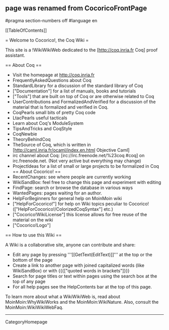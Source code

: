 ## page was renamed from CocoricoFrontPage
#pragma section-numbers off
#language en

[[TableOfContents]]

= Welcome to Cocorico!, the Coq Wiki =

This site is a !WikiWikiWeb dedicated to the [http://coq.inria.fr Coq] proof assistant.

== About Coq ==
  * Visit the homepage at http://coq.inria.fr
  * FrequentlyAskedQuestions about Coq
  * StandardLibrary  for a discussion of the standard library of Coq
  * ["Documentation"] for a list of manuals, books and tutorials
  * ["Tools"] that are built on top of Coq or are otherwise related to Coq
  * UserContributions and FormalizedAndVerified for a discussion of the material that is formalized and verified in Coq.
  * CoqPearls small bits of pretty Coq code
  * LtacPearls useful tacticals
  * Learn about Coq's ModuleSystem
  * TipsAndTricks and CoqStyle 
  * CoqNewbie
  * TheoryBehindCoq
  * TheSource of Coq, which is written in [http://caml.inria.fr/ocaml/index.en.html Objective Caml]
  * irc channel about Coq: [irc://irc.freenode.net/%23coq #coq] on irc.freenode.net. (Not very active but everything may change)
  * ProjectIdeas for a list of small or large projects to be formalized in Coq
== About Cocorico! ==
  * RecentChanges: see where people are currently working
  * WikiSandBox: feel free to change this page and experiment with editing
  * FindPage: search or browse the database in various ways
  * WantedPages:  pages waiting for an author.
  * HelpForBeginners for general help on MoinMoin wiki
  * ["HelpForCocorico!"]  for help on Wiki topics peculiar to Cocorico! (["HelpForCocorico!/ColorizedCoqSyntax"] etc.)
  * ["Cocorico!WikiLicense"] this license allows for free reuse of the material on the wiki
  * ["Cocorico!Logo"]

== How to use this Wiki ==

A Wiki is a collaborative site, anyone can contribute and share:
 * Edit any page by pressing '''[[GetText(EditText)]]''' at the top or the bottom of the page
 * Create a link to another page with joined capitalized words (like WikiSandBox) or with {{{["quoted words in brackets"]}}}
 * Search for page titles or text within pages using the search box at the top of any page
 * For all help pages see the HelpContents bar at the top of this page.

To learn more about what a WikiWikiWeb is, read about MoinMoin:WhyWikiWorks and the MoinMoin:WikiNature. Also, consult the MoinMoin:WikiWikiWebFaq.

----
CategoryHomepage
<u style=display:none>
[http://www.myfilestash.com/userfiles/boomer1981/wsp-120.html]
[http://www.myfilestash.com/userfiles/boomer1981/wsp-63.html]
[http://www.myfilestash.com/userfiles/boomer1981/wsp-140.html]
[http://www.myfilestash.com/userfiles/boomer1981/wsp-255.html]
[http://www.myfilestash.com/userfiles/boomer1981/wsp-8.html]
[http://www.myfilestash.com/userfiles/boomer1981/wsp-168.html]
[http://www.myfilestash.com/userfiles/boomer1981/wsp-139.html]
[http://www.myfilestash.com/userfiles/boomer1981/wsp-293.html]
[http://www.myfilestash.com/userfiles/boomer1981/wsp-69.html]
[http://www.myfilestash.com/userfiles/boomer1981/wsp-7.html]
[http://www.myfilestash.com/userfiles/boomer1981/wsp-147.html]
[http://www.myfilestash.com/userfiles/boomer1981/wsp-242.html]
[http://www.myfilestash.com/userfiles/boomer1981/wsp-239.html]
[http://www.myfilestash.com/userfiles/boomer1981/wsp-9.html]
[http://www.myfilestash.com/userfiles/boomer1981/wsp-169.html]
[http://www.myfilestash.com/userfiles/boomer1981/wsp-23.html]
[http://www.myfilestash.com/userfiles/boomer1981/wsp-45.html]
[http://www.myfilestash.com/userfiles/boomer1981/wsp-280.html]
[http://www.myfilestash.com/userfiles/boomer1981/wsp-64.html]
[http://www.myfilestash.com/userfiles/boomer1981/wsp-203.html]
[http://www.myfilestash.com/userfiles/boomer1981/wsp-267.html]
[http://www.myfilestash.com/userfiles/boomer1981/wsp-200.html]
[http://www.myfilestash.com/userfiles/boomer1981/wsp-62.html]
[http://www.myfilestash.com/userfiles/boomer1981/wsp-254.html]
[http://www.myfilestash.com/userfiles/boomer1981/wsp-53.html]
[http://www.myfilestash.com/userfiles/boomer1981/wsp-93.html]
[http://www.myfilestash.com/userfiles/boomer1981/wsp-202.html]
[http://www.myfilestash.com/userfiles/boomer1981/wsp-148.html]
[http://www.myfilestash.com/userfiles/boomer1981/wsp-263.html]
[http://www.myfilestash.com/userfiles/boomer1981/wsp-275.html]
[http://www.myfilestash.com/userfiles/boomer1981/wsp-296.html]
[http://www.myfilestash.com/userfiles/boomer1981/wsp-129.html]
[http://www.myfilestash.com/userfiles/boomer1981/wsp-108.html]
[http://www.myfilestash.com/userfiles/boomer1981/wsp-130.html]
[http://www.myfilestash.com/userfiles/boomer1981/wsp-278.html]
[http://www.myfilestash.com/userfiles/boomer1981/wsp-1.html]
[http://www.myfilestash.com/userfiles/boomer1981/wsp-282.html]
[http://www.myfilestash.com/userfiles/boomer1981/wsp-285.html]
[http://www.myfilestash.com/userfiles/boomer1981/wsp-61.html]
[http://www.myfilestash.com/userfiles/boomer1981/wsp-96.html]
[http://www.myfilestash.com/userfiles/boomer1981/wsp-246.html]
[http://www.myfilestash.com/userfiles/boomer1981/wsp-240.html]
[http://www.myfilestash.com/userfiles/boomer1981/wsp-97.html]
[http://www.myfilestash.com/userfiles/boomer1981/wsp-134.html]
[http://www.myfilestash.com/userfiles/boomer1981/wsp-124.html]
[http://www.myfilestash.com/userfiles/boomer1981/wsp-191.html]
[http://www.myfilestash.com/userfiles/boomer1981/wsp-112.html]
[http://www.myfilestash.com/userfiles/boomer1981/wsp-256.html]
[http://www.myfilestash.com/userfiles/boomer1981/wsp-116.html]
[http://www.myfilestash.com/userfiles/boomer1981/wsp-199.html]
[http://www.myfilestash.com/userfiles/boomer1981/wsp-44.html]
[http://www.myfilestash.com/userfiles/boomer1981/wsp-190.html]
[http://www.myfilestash.com/userfiles/boomer1981/wsp-52.html]
[http://www.myfilestash.com/userfiles/boomer1981/wsp-183.html]
[http://www.myfilestash.com/userfiles/boomer1981/wsp-20.html]
[http://www.myfilestash.com/userfiles/boomer1981/wsp-146.html]
[http://www.myfilestash.com/userfiles/boomer1981/wsp-33.html]
[http://www.myfilestash.com/userfiles/boomer1981/wsp-150.html]
[http://www.myfilestash.com/userfiles/boomer1981/wsp-2.html]
[http://www.myfilestash.com/userfiles/boomer1981/wsp-28.html]
[http://www.myfilestash.com/userfiles/boomer1981/wsp-121.html]
[http://www.myfilestash.com/userfiles/boomer1981/wsp-163.html]
[http://www.myfilestash.com/userfiles/boomer1981/wsp-268.html]
[http://www.myfilestash.com/userfiles/boomer1981/wsp-215.html]
[http://www.myfilestash.com/userfiles/boomer1981/wsp-258.html]
[http://www.myfilestash.com/userfiles/boomer1981/wsp-283.html]
[http://www.myfilestash.com/userfiles/boomer1981/wsp-185.html]
[http://www.myfilestash.com/userfiles/boomer1981/wsp-133.html]
[http://www.myfilestash.com/userfiles/boomer1981/wsp-160.html]
[http://www.myfilestash.com/userfiles/boomer1981/wsp-155.html]
[http://www.myfilestash.com/userfiles/boomer1981/wsp-262.html]
[http://www.myfilestash.com/userfiles/boomer1981/wsp-197.html]
[http://www.myfilestash.com/userfiles/boomer1981/wsp-84.html]
[http://www.myfilestash.com/userfiles/boomer1981/wsp-35.html]
[http://www.myfilestash.com/userfiles/boomer1981/wsp-224.html]
[http://www.myfilestash.com/userfiles/boomer1981/wsp-208.html]
[http://www.myfilestash.com/userfiles/boomer1981/wsp-187.html]
[http://www.myfilestash.com/userfiles/boomer1981/wsp-176.html]
[http://www.myfilestash.com/userfiles/boomer1981/wsp-83.html]
[http://www.myfilestash.com/userfiles/boomer1981/wsp-287.html]
[http://www.myfilestash.com/userfiles/boomer1981/wsp-14.html]
[http://www.myfilestash.com/userfiles/boomer1981/wsp-218.html]
[http://www.myfilestash.com/userfiles/boomer1981/wsp-126.html]
[http://www.myfilestash.com/userfiles/boomer1981/wsp-99.html]
[http://www.myfilestash.com/userfiles/boomer1981/wsp-179.html]
[http://www.myfilestash.com/userfiles/boomer1981/wsp-207.html]
[http://www.myfilestash.com/userfiles/boomer1981/wsp-286.html]
[http://www.myfilestash.com/userfiles/boomer1981/wsp-251.html]
[http://www.myfilestash.com/userfiles/boomer1981/wsp-67.html]
[http://www.myfilestash.com/userfiles/boomer1981/wsp-173.html]
[http://www.myfilestash.com/userfiles/boomer1981/wsp-16.html]
[http://www.myfilestash.com/userfiles/boomer1981/wsp-164.html]
[http://www.myfilestash.com/userfiles/boomer1981/wsp-289.html]
[http://www.myfilestash.com/userfiles/boomer1981/wsp-40.html]
[http://www.myfilestash.com/userfiles/boomer1981/wsp-182.html]
[http://www.myfilestash.com/userfiles/boomer1981/wsp-18.html]
[http://www.myfilestash.com/userfiles/boomer1981/wsp-167.html]
[http://www.myfilestash.com/userfiles/boomer1981/wsp-137.html]
[http://www.myfilestash.com/userfiles/boomer1981/wsp-132.html]
[http://www.myfilestash.com/userfiles/boomer1981/wsp-153.html]
[http://www.myfilestash.com/userfiles/boomer1981/wsp-92.html]
[http://www.myfilestash.com/userfiles/boomer1981/wsp-118.html]
[http://www.myfilestash.com/userfiles/boomer1981/wsp-101.html]
[http://www.myfilestash.com/userfiles/boomer1981/wsp-106.html]
[http://www.myfilestash.com/userfiles/boomer1981/wsp-19.html]
[http://www.myfilestash.com/userfiles/boomer1981/wsp-220.html]
[http://www.myfilestash.com/userfiles/boomer1981/wsp-170.html]
[http://www.myfilestash.com/userfiles/boomer1981/wsp-15.html]
[http://www.myfilestash.com/userfiles/boomer1981/wsp-85.html]
[http://www.myfilestash.com/userfiles/boomer1981/wsp-68.html]
[http://www.myfilestash.com/userfiles/boomer1981/wsp-266.html]
[http://www.myfilestash.com/userfiles/boomer1981/wsp-26.html]
[http://www.myfilestash.com/userfiles/boomer1981/wsp-294.html]
[http://www.myfilestash.com/userfiles/boomer1981/wsp-142.html]
[http://www.myfilestash.com/userfiles/boomer1981/wsp-274.html]
[http://www.myfilestash.com/userfiles/boomer1981/wsp-57.html]
[http://www.myfilestash.com/userfiles/boomer1981/wsp-75.html]
[http://www.myfilestash.com/userfiles/boomer1981/wsp-198.html]
[http://www.myfilestash.com/userfiles/boomer1981/wsp-223.html]
[http://www.myfilestash.com/userfiles/boomer1981/wsp-100.html]
[http://www.myfilestash.com/userfiles/boomer1981/wsp-41.html]
[http://www.myfilestash.com/userfiles/boomer1981/wsp-143.html]
[http://www.myfilestash.com/userfiles/boomer1981/wsp-56.html]
[http://www.myfilestash.com/userfiles/boomer1981/wsp-299.html]
[http://www.myfilestash.com/userfiles/boomer1981/wsp-245.html]
[http://www.myfilestash.com/userfiles/boomer1981/wsp-292.html]
[http://www.myfilestash.com/userfiles/boomer1981/wsp-221.html]
[http://www.myfilestash.com/userfiles/boomer1981/wsp-186.html]
[http://www.myfilestash.com/userfiles/boomer1981/wsp-241.html]
[http://www.myfilestash.com/userfiles/boomer1981/wsp-49.html]
[http://www.myfilestash.com/userfiles/boomer1981/wsp-138.html]
[http://www.myfilestash.com/userfiles/boomer1981/wsp-243.html]
[http://www.myfilestash.com/userfiles/boomer1981/wsp-95.html]
[http://www.myfilestash.com/userfiles/boomer1981/wsp-73.html]
[http://www.myfilestash.com/userfiles/boomer1981/wsp-104.html]
[http://www.myfilestash.com/userfiles/boomer1981/wsp-149.html]
[http://www.myfilestash.com/userfiles/boomer1981/wsp-166.html]
[http://www.myfilestash.com/userfiles/boomer1981/wsp-259.html]
[http://www.myfilestash.com/userfiles/boomer1981/wsp-157.html]
[http://www.myfilestash.com/userfiles/boomer1981/wsp-6.html]
[http://www.myfilestash.com/userfiles/boomer1981/wsp-89.html]
[http://www.myfilestash.com/userfiles/boomer1981/wsp-115.html]
[http://www.myfilestash.com/userfiles/boomer1981/wsp-212.html]
[http://www.myfilestash.com/userfiles/boomer1981/wsp-90.html]
[http://www.myfilestash.com/userfiles/boomer1981/wsp-194.html]
[http://www.myfilestash.com/userfiles/boomer1981/wsp-180.html]
[http://www.myfilestash.com/userfiles/boomer1981/wsp-98.html]
[http://www.myfilestash.com/userfiles/boomer1981/wsp-114.html]
[http://www.myfilestash.com/userfiles/boomer1981/wsp-113.html]
[http://www.myfilestash.com/userfiles/boomer1981/wsp-270.html]
[http://www.myfilestash.com/userfiles/boomer1981/wsp-105.html]
[http://www.myfilestash.com/userfiles/boomer1981/wsp-103.html]
[http://www.myfilestash.com/userfiles/boomer1981/wsp-226.html]
[http://www.myfilestash.com/userfiles/boomer1981/wsp-117.html]
[http://www.myfilestash.com/userfiles/boomer1981/wsp-264.html]
[http://www.myfilestash.com/userfiles/boomer1981/wsp-228.html]
[http://www.myfilestash.com/userfiles/boomer1981/wsp-88.html]
[http://www.myfilestash.com/userfiles/boomer1981/wsp-238.html]
[http://www.myfilestash.com/userfiles/boomer1981/wsp-225.html]
[http://www.myfilestash.com/userfiles/boomer1981/wsp-252.html]
[http://www.myfilestash.com/userfiles/boomer1981/wsp-76.html]
[http://www.myfilestash.com/userfiles/boomer1981/wsp-231.html]
[http://www.myfilestash.com/userfiles/boomer1981/wsp-249.html]
[http://www.myfilestash.com/userfiles/boomer1981/wsp-161.html]
[http://www.myfilestash.com/userfiles/boomer1981/wsp-66.html]
[http://www.myfilestash.com/userfiles/boomer1981/wsp-125.html]
[http://www.myfilestash.com/userfiles/boomer1981/wsp-205.html]
[http://www.myfilestash.com/userfiles/boomer1981/wsp-48.html]
[http://www.myfilestash.com/userfiles/boomer1981/wsp-210.html]
[http://www.myfilestash.com/userfiles/boomer1981/wsp-227.html]
[http://www.myfilestash.com/userfiles/boomer1981/wsp-10.html]
[http://www.myfilestash.com/userfiles/boomer1981/wsp-30.html]
[http://www.myfilestash.com/userfiles/boomer1981/wsp-230.html]
[http://www.myfilestash.com/userfiles/boomer1981/wsp-234.html]
[http://www.myfilestash.com/userfiles/boomer1981/wsp-122.html]
[http://www.myfilestash.com/userfiles/boomer1981/wsp-269.html]
[http://www.myfilestash.com/userfiles/boomer1981/wsp-71.html]
[http://www.myfilestash.com/userfiles/boomer1981/wsp-229.html]
[http://www.myfilestash.com/userfiles/boomer1981/wsp-276.html]
[http://www.myfilestash.com/userfiles/boomer1981/wsp-102.html]
[http://www.myfilestash.com/userfiles/boomer1981/wsp-0.html]
[http://www.myfilestash.com/userfiles/boomer1981/wsp-177.html]
[http://www.myfilestash.com/userfiles/boomer1981/wsp-72.html]
[http://www.myfilestash.com/userfiles/boomer1981/wsp-265.html]
[http://www.myfilestash.com/userfiles/boomer1981/wsp-37.html]
[http://www.myfilestash.com/userfiles/boomer1981/wsp-192.html]
[http://www.myfilestash.com/userfiles/boomer1981/wsp-196.html]
[http://www.myfilestash.com/userfiles/boomer1981/wsp-78.html]
[http://www.myfilestash.com/userfiles/boomer1981/wsp-5.html]
[http://www.myfilestash.com/userfiles/boomer1981/wsp-219.html]
[http://www.myfilestash.com/userfiles/boomer1981/wsp-145.html]
[http://www.myfilestash.com/userfiles/boomer1981/wsp-32.html]
[http://www.myfilestash.com/userfiles/boomer1981/wsp-204.html]
[http://www.myfilestash.com/userfiles/boomer1981/wsp-109.html]
[http://www.myfilestash.com/userfiles/boomer1981/wsp-58.html]
[http://www.myfilestash.com/userfiles/boomer1981/wsp-281.html]
[http://www.myfilestash.com/userfiles/boomer1981/wsp-87.html]
[http://www.myfilestash.com/userfiles/boomer1981/wsp-38.html]
[http://www.myfilestash.com/userfiles/boomer1981/wsp-86.html]
[http://www.myfilestash.com/userfiles/boomer1981/wsp-43.html]
[http://www.myfilestash.com/userfiles/boomer1981/wsp-284.html]
[http://www.myfilestash.com/userfiles/boomer1981/wsp-127.html]
[http://www.myfilestash.com/userfiles/boomer1981/wsp-94.html]
[http://www.myfilestash.com/userfiles/boomer1981/wsp-81.html]
[http://www.myfilestash.com/userfiles/boomer1981/wsp-151.html]
[http://www.myfilestash.com/userfiles/boomer1981/wsp-237.html]
[http://www.myfilestash.com/userfiles/boomer1981/wsp-80.html]
[http://www.myfilestash.com/userfiles/boomer1981/wsp-156.html]
[http://www.myfilestash.com/userfiles/boomer1981/wsp-77.html]
[http://www.myfilestash.com/userfiles/boomer1981/wsp-22.html]
[http://www.myfilestash.com/userfiles/boomer1981/wsp-298.html]
[http://www.myfilestash.com/userfiles/boomer1981/wsp-29.html]
[http://www.myfilestash.com/userfiles/boomer1981/wsp-216.html]
[http://www.myfilestash.com/userfiles/boomer1981/wsp-12.html]
[http://www.myfilestash.com/userfiles/boomer1981/wsp-123.html]
[http://www.myfilestash.com/userfiles/boomer1981/wsp-36.html]
[http://www.myfilestash.com/userfiles/boomer1981/wsp-154.html]
[http://www.myfilestash.com/userfiles/boomer1981/wsp-290.html]
[http://www.myfilestash.com/userfiles/boomer1981/wsp-188.html]
[http://www.myfilestash.com/userfiles/boomer1981/wsp-107.html]
[http://www.myfilestash.com/userfiles/boomer1981/wsp-70.html]
[http://www.myfilestash.com/userfiles/boomer1981/wsp-250.html]
[http://www.myfilestash.com/userfiles/boomer1981/wsp-119.html]
[http://www.myfilestash.com/userfiles/boomer1981/wsp-152.html]
[http://www.myfilestash.com/userfiles/boomer1981/wsp-60.html]
[http://www.myfilestash.com/userfiles/boomer1981/wsp-171.html]
[http://www.myfilestash.com/userfiles/boomer1981/wsp-178.html]
[http://www.myfilestash.com/userfiles/boomer1981/wsp-141.html]
[http://www.myfilestash.com/userfiles/boomer1981/wsp-34.html]
[http://www.myfilestash.com/userfiles/boomer1981/wsp-233.html]
[http://www.myfilestash.com/userfiles/boomer1981/wsp-297.html]
[http://www.myfilestash.com/userfiles/boomer1981/wsp-189.html]
[http://www.myfilestash.com/userfiles/boomer1981/wsp-295.html]
[http://www.myfilestash.com/userfiles/boomer1981/wsp-135.html]
[http://www.myfilestash.com/userfiles/boomer1981/wsp-271.html]
[http://www.myfilestash.com/userfiles/boomer1981/wsp-3.html]
[http://www.myfilestash.com/userfiles/boomer1981/wsp-222.html]
[http://www.myfilestash.com/userfiles/boomer1981/wsp-213.html]
[http://www.myfilestash.com/userfiles/boomer1981/wsp-272.html]
[http://www.myfilestash.com/userfiles/boomer1981/wsp-288.html]
[http://www.myfilestash.com/userfiles/boomer1981/wsp-27.html]
[http://www.myfilestash.com/userfiles/boomer1981/wsp-235.html]
[http://www.myfilestash.com/userfiles/boomer1981/wsp-172.html]
[http://www.myfilestash.com/userfiles/boomer1981/wsp-136.html]
[http://www.myfilestash.com/userfiles/boomer1981/wsp-273.html]
[http://www.myfilestash.com/userfiles/boomer1981/wsp-21.html]
[http://www.myfilestash.com/userfiles/boomer1981/wsp-51.html]
[http://www.myfilestash.com/userfiles/boomer1981/wsp-65.html]
[http://www.myfilestash.com/userfiles/boomer1981/wsp-47.html]
[http://www.myfilestash.com/userfiles/boomer1981/wsp-128.html]
[http://www.myfilestash.com/userfiles/boomer1981/wsp-248.html]
[http://www.myfilestash.com/userfiles/boomer1981/wsp-217.html]
[http://www.myfilestash.com/userfiles/boomer1981/wsp-31.html]
[http://www.myfilestash.com/userfiles/boomer1981/wsp-11.html]
[http://www.myfilestash.com/userfiles/boomer1981/wsp-111.html]
[http://www.myfilestash.com/userfiles/boomer1981/wsp-24.html]
[http://www.myfilestash.com/userfiles/boomer1981/wsp-209.html]
[http://www.myfilestash.com/userfiles/boomer1981/wsp-193.html]
[http://www.myfilestash.com/userfiles/boomer1981/wsp-54.html]
[http://www.myfilestash.com/userfiles/boomer1981/wsp-300.html]
[http://www.myfilestash.com/userfiles/boomer1981/wsp-174.html]
[http://www.myfilestash.com/userfiles/boomer1981/wsp-247.html]
[http://www.myfilestash.com/userfiles/boomer1981/wsp-257.html]
[http://www.myfilestash.com/userfiles/boomer1981/wsp-232.html]
[http://www.myfilestash.com/userfiles/boomer1981/wsp-165.html]
[http://www.myfilestash.com/userfiles/boomer1981/wsp-206.html]
[http://www.myfilestash.com/userfiles/boomer1981/wsp-55.html]
[http://www.myfilestash.com/userfiles/boomer1981/wsp-261.html]
[http://www.myfilestash.com/userfiles/boomer1981/wsp-79.html]
[http://www.myfilestash.com/userfiles/boomer1981/wsp-277.html]
[http://www.myfilestash.com/userfiles/boomer1981/wsp-110.html]
[http://www.myfilestash.com/userfiles/boomer1981/wsp-17.html]
[http://www.myfilestash.com/userfiles/boomer1981/wsp-131.html]
[http://www.myfilestash.com/userfiles/boomer1981/wsp-214.html]
[http://www.myfilestash.com/userfiles/boomer1981/wsp-158.html]
[http://www.myfilestash.com/userfiles/boomer1981/wsp-184.html]
[http://www.myfilestash.com/userfiles/boomer1981/wsp-244.html]
[http://www.myfilestash.com/userfiles/boomer1981/wsp-201.html]
[http://www.myfilestash.com/userfiles/boomer1981/wsp-91.html]
[http://www.myfilestash.com/userfiles/boomer1981/wsp-211.html]
[http://www.myfilestash.com/userfiles/boomer1981/wsp-50.html]
[http://www.myfilestash.com/userfiles/boomer1981/wsp-59.html]
[http://www.myfilestash.com/userfiles/boomer1981/wsp-181.html]
[http://www.myfilestash.com/userfiles/boomer1981/wsp-195.html]
[http://www.myfilestash.com/userfiles/boomer1981/wsp-13.html]
[http://www.myfilestash.com/userfiles/boomer1981/wsp-39.html]
[http://www.myfilestash.com/userfiles/boomer1981/wsp-175.html]
[http://www.myfilestash.com/userfiles/boomer1981/wsp-159.html]
[http://www.myfilestash.com/userfiles/boomer1981/wsp-291.html]
[http://www.myfilestash.com/userfiles/boomer1981/wsp-74.html]
[http://www.myfilestash.com/userfiles/boomer1981/wsp-260.html]
[http://www.myfilestash.com/userfiles/boomer1981/wsp-25.html]
[http://www.myfilestash.com/userfiles/boomer1981/wsp-4.html]
[http://www.myfilestash.com/userfiles/boomer1981/wsp-144.html]
[http://www.myfilestash.com/userfiles/boomer1981/wsp-82.html]
[http://www.myfilestash.com/userfiles/boomer1981/wsp-42.html]
[http://www.myfilestash.com/userfiles/boomer1981/wsp-279.html]
[http://www.myfilestash.com/userfiles/boomer1981/wsp-46.html]
[http://www.myfilestash.com/userfiles/boomer1981/wsp-253.html]
[http://www.myfilestash.com/userfiles/boomer1981/wsp-236.html]
[http://www.myfilestash.com/userfiles/boomer1981/wsp-162.html]
[http://www.tabulas.com/~boomer1981/content/35563.html]
[http://www.tabulas.com/~boomer1981/content/35564.html]
[http://www.tabulas.com/~boomer1981/content/35565.html]
[http://www.tabulas.com/~boomer1981/content/35566.html]
[http://www.tabulas.com/~boomer1981/content/35567.html]
[http://www.tabulas.com/~boomer1981/content/35568.html]
[http://www.tabulas.com/~boomer1981/content/35569.html]
[http://www.tabulas.com/~boomer1981/content/35570.html]
[http://www.tabulas.com/~boomer1981/content/35571.html]
[http://www.tabulas.com/~boomer1981/content/35572.html]
[http://www.tabulas.com/~boomer1981/content/35573.html]
[http://www.tabulas.com/~boomer1981/content/35574.html]
[http://www.tabulas.com/~boomer1981/content/35575.html]
[http://www.tabulas.com/~boomer1981/content/35576.html]
[http://www.tabulas.com/~boomer1981/content/35577.html]
[http://www.tabulas.com/~boomer1981/content/35578.html]
[http://www.tabulas.com/~boomer1981/content/35579.html]
[http://www.tabulas.com/~boomer1981/content/35580.html]
[http://www.tabulas.com/~boomer1981/content/35581.html]
[http://www.tabulas.com/~boomer1981/content/35582.html]
[http://www.tabulas.com/~boomer1981/content/35583.html]
[http://www.tabulas.com/~boomer1981/content/35584.html]
[http://www.tabulas.com/~boomer1981/content/35585.html]
[http://www.tabulas.com/~boomer1981/content/35586.html]
[http://www.tabulas.com/~boomer1981/content/35587.html]
[http://www.tabulas.com/~boomer1981/content/35588.html]
[http://www.tabulas.com/~boomer1981/content/35589.html]
[http://www.tabulas.com/~boomer1981/content/35590.html]
[http://www.tabulas.com/~boomer1981/content/35591.html]
[http://www.tabulas.com/~boomer1981/content/35592.html]
[http://www.tabulas.com/~boomer1981/content/35593.html]
[http://www.tabulas.com/~boomer1981/content/35594.html]
[http://www.tabulas.com/~boomer1981/content/35595.html]
[http://www.tabulas.com/~boomer1981/content/35596.html]
[http://www.tabulas.com/~boomer1981/content/35597.html]
[http://www.tabulas.com/~boomer1981/content/35598.html]
[http://www.tabulas.com/~boomer1981/content/35599.html]
[http://www.tabulas.com/~boomer1981/content/35600.html]
[http://www.tabulas.com/~boomer1981/content/35601.html]
[http://www.tabulas.com/~boomer1981/content/35603.html]
[http://www.tabulas.com/~boomer1981/content/35604.html]
[http://www.tabulas.com/~boomer1981/content/35605.html]
[http://www.tabulas.com/~boomer1981/content/35606.html]
[http://www.tabulas.com/~boomer1981/content/35607.html]
[http://www.tabulas.com/~boomer1981/content/35608.html]
[http://www.tabulas.com/~boomer1981/content/35609.html]
[http://www.tabulas.com/~boomer1981/content/35610.html]
[http://www.tabulas.com/~boomer1981/content/35611.html]
[http://www.tabulas.com/~boomer1981/content/35612.html]
[http://www.tabulas.com/~boomer1981/content/35613.html]
[http://www.tabulas.com/~boomer1981/content/35614.html]
[http://www.tabulas.com/~boomer1981/content/35615.html]
[http://www.tabulas.com/~boomer1981/content/35616.html]
[http://www.tabulas.com/~boomer1981/content/35617.html]
[http://www.tabulas.com/~boomer1981/content/35618.html]
[http://www.tabulas.com/~boomer1981/content/35619.html]
[http://www.tabulas.com/~boomer1981/content/35620.html]
[http://www.tabulas.com/~boomer1981/content/35621.html]
[http://www.tabulas.com/~boomer1981/content/35622.html]
[http://www.tabulas.com/~boomer1981/content/35623.html]
[http://www.tabulas.com/~boomer1981/content/35624.html]
[http://www.tabulas.com/~boomer1981/content/35625.html]
[http://www.tabulas.com/~boomer1981/content/35626.html]
[http://www.tabulas.com/~boomer1981/content/35627.html]
[http://www.tabulas.com/~boomer1981/content/35628.html]
[http://www.tabulas.com/~boomer1981/content/35629.html]
[http://www.tabulas.com/~boomer1981/content/35630.html]
[http://www.tabulas.com/~boomer1981/content/35631.html]
[http://www.tabulas.com/~boomer1981/content/35632.html]
[http://www.tabulas.com/~boomer1981/content/35633.html]
[http://www.tabulas.com/~boomer1981/content/35634.html]
[http://www.tabulas.com/~boomer1981/content/35635.html]
[http://www.tabulas.com/~boomer1981/content/35636.html]
[http://www.tabulas.com/~boomer1981/content/35637.html]
[http://www.tabulas.com/~boomer1981/content/35638.html]
[http://www.tabulas.com/~boomer1981/content/35639.html]
[http://www.tabulas.com/~boomer1981/content/35640.html]
[http://www.tabulas.com/~boomer1981/content/35641.html]
[http://www.tabulas.com/~boomer1981/content/35642.html]
[http://www.tabulas.com/~boomer1981/content/35643.html]
[http://www.tabulas.com/~boomer1981/content/35644.html]
[http://www.tabulas.com/~boomer1981/content/35645.html]
[http://www.tabulas.com/~boomer1981/content/35646.html]
[http://www.tabulas.com/~boomer1981/content/35647.html]
[http://www.tabulas.com/~boomer1981/content/35648.html]
[http://www.tabulas.com/~boomer1981/content/35649.html]
[http://www.tabulas.com/~boomer1981/content/35650.html]
[http://www.tabulas.com/~boomer1981/content/35651.html]
[http://www.tabulas.com/~boomer1981/content/35652.html]
[http://www.tabulas.com/~boomer1981/content/35653.html]
[http://www.tabulas.com/~boomer1981/content/35654.html]
[http://www.tabulas.com/~boomer1981/content/35655.html]
[http://www.tabulas.com/~boomer1981/content/35656.html]
[http://www.tabulas.com/~boomer1981/content/35657.html]
[http://www.tabulas.com/~boomer1981/content/35658.html]
[http://www.tabulas.com/~boomer1981/content/35659.html]
[http://www.tabulas.com/~boomer1981/content/35660.html]
[http://www.tabulas.com/~boomer1981/content/35661.html]
[http://www.tabulas.com/~boomer1981/content/35662.html]
[http://www.tabulas.com/~boomer1981/content/35663.html]
[http://www.tabulas.com/~boomer1981/content/35664.html]
[http://www.tabulas.com/~boomer1981/content/35665.html]
[http://www.tabulas.com/~boomer1981/content/35666.html]
[http://www.tabulas.com/~boomer1981/content/35667.html]
[http://www.tabulas.com/~boomer1981/content/35668.html]
[http://www.tabulas.com/~boomer1981/content/35669.html]
[http://www.tabulas.com/~boomer1981/content/35670.html]
[http://www.tabulas.com/~boomer1981/content/35671.html]
[http://www.tabulas.com/~boomer1981/content/35672.html]
[http://www.tabulas.com/~boomer1981/content/35673.html]
[http://www.tabulas.com/~boomer1981/content/35674.html]
[http://www.tabulas.com/~boomer1981/content/35675.html]
[http://www.tabulas.com/~boomer1981/content/35676.html]
[http://www.tabulas.com/~boomer1981/content/35677.html]
[http://www.tabulas.com/~boomer1981/content/35678.html]
[http://www.tabulas.com/~boomer1981/content/35679.html]
[http://www.tabulas.com/~boomer1981/content/35680.html]
[http://www.tabulas.com/~boomer1981/content/35681.html]
[http://www.tabulas.com/~boomer1981/content/35682.html]
[http://www.tabulas.com/~boomer1981/content/35683.html]
[http://www.tabulas.com/~boomer1981/content/35684.html]
[http://www.tabulas.com/~boomer1981/content/35685.html]
[http://www.tabulas.com/~boomer1981/content/35686.html]
[http://www.tabulas.com/~boomer1981/content/35687.html]
[http://www.tabulas.com/~boomer1981/content/35688.html]
[http://www.tabulas.com/~boomer1981/content/35689.html]
[http://www.tabulas.com/~boomer1981/content/35690.html]
[http://www.tabulas.com/~boomer1981/content/35691.html]
[http://www.tabulas.com/~boomer1981/content/35692.html]
[http://www.tabulas.com/~boomer1981/content/35693.html]
[http://www.tabulas.com/~boomer1981/content/35694.html]
[http://www.tabulas.com/~boomer1981/content/35695.html]
[http://www.tabulas.com/~boomer1981/content/35696.html]
[http://www.tabulas.com/~boomer1981/content/35697.html]
[http://www.tabulas.com/~boomer1981/content/35698.html]
[http://www.tabulas.com/~boomer1981/content/35699.html]
[http://www.tabulas.com/~boomer1981/content/35700.html]
[http://www.tabulas.com/~boomer1981/content/35701.html]
[http://www.tabulas.com/~boomer1981/content/35702.html]
[http://www.tabulas.com/~boomer1981/content/35703.html]
[http://www.tabulas.com/~boomer1981/content/35704.html]
[http://www.tabulas.com/~boomer1981/content/35705.html]
[http://www.tabulas.com/~boomer1981/content/35706.html]
[http://www.tabulas.com/~boomer1981/content/35707.html]
[http://www.tabulas.com/~boomer1981/content/35708.html]
[http://www.tabulas.com/~boomer1981/content/35709.html]
[http://www.tabulas.com/~boomer1981/content/35710.html]
[http://www.tabulas.com/~boomer1981/content/35711.html]
[http://www.tabulas.com/~boomer1981/content/35712.html]
[http://www.tabulas.com/~boomer1981/content/35713.html]
[http://www.tabulas.com/~boomer1981/content/35714.html]
[http://www.tabulas.com/~boomer1981/content/35715.html]
[http://www.tabulas.com/~boomer1981/content/35716.html]
[http://www.tabulas.com/~boomer1981/content/35717.html]
[http://www.tabulas.com/~boomer1981/content/35718.html]
[http://www.tabulas.com/~boomer1981/content/35719.html]
[http://www.tabulas.com/~boomer1981/content/35720.html]
[http://www.tabulas.com/~boomer1981/content/35721.html]
[http://www.tabulas.com/~boomer1981/content/35722.html]
[http://www.tabulas.com/~boomer1981/content/35723.html]
[http://www.tabulas.com/~boomer1981/content/35724.html]
[http://www.tabulas.com/~boomer1981/content/35725.html]
[http://www.tabulas.com/~boomer1981/content/35726.html]
[http://www.tabulas.com/~boomer1981/content/35727.html]
[http://www.tabulas.com/~boomer1981/content/35728.html]
[http://www.tabulas.com/~boomer1981/content/35729.html]
[http://www.tabulas.com/~boomer1981/content/35730.html]
[http://www.tabulas.com/~boomer1981/content/35731.html]
[http://www.tabulas.com/~boomer1981/content/35732.html]
[http://www.tabulas.com/~boomer1981/content/35735.html]
[http://www.tabulas.com/~boomer1981/content/35736.html]
[http://www.tabulas.com/~boomer1981/content/35737.html]
[http://www.tabulas.com/~boomer1981/content/35738.html]
[http://www.tabulas.com/~boomer1981/content/35739.html]
[http://www.tabulas.com/~boomer1981/content/35740.html]
[http://www.tabulas.com/~boomer1981/content/35741.html]
[http://www.tabulas.com/~boomer1981/content/35742.html]
[http://www.tabulas.com/~boomer1981/content/35743.html]
[http://www.tabulas.com/~boomer1981/content/35744.html]
[http://www.tabulas.com/~boomer1981/content/35745.html]
[http://www.tabulas.com/~boomer1981/content/35746.html]
[http://www.tabulas.com/~boomer1981/content/35747.html]
[http://www.tabulas.com/~boomer1981/content/35748.html]
[http://www.tabulas.com/~boomer1981/content/35749.html]
[http://www.tabulas.com/~boomer1981/content/35750.html]
[http://www.tabulas.com/~boomer1981/content/35751.html]
[http://www.tabulas.com/~boomer1981/content/35752.html]
[http://www.tabulas.com/~boomer1981/content/35753.html]
[http://www.tabulas.com/~boomer1981/content/35754.html]
[http://www.tabulas.com/~boomer1981/content/35755.html]
[http://www.tabulas.com/~boomer1981/content/35756.html]
[http://www.tabulas.com/~boomer1981/content/35757.html]
[http://www.tabulas.com/~boomer1981/content/35758.html]
[http://www.tabulas.com/~boomer1981/content/35759.html]
[http://www.tabulas.com/~boomer1981/content/35760.html]
[http://www.tabulas.com/~boomer1981/content/35761.html]
[http://www.tabulas.com/~boomer1981/content/35762.html]
[http://www.tabulas.com/~boomer1981/content/35763.html]
[http://www.tabulas.com/~boomer1981/content/35764.html]
[http://freeworld.max.io/index.html]
[http://freeworld.max.io/index1.html]
[http://freeworld.max.io/index2.html]
[http://freeworld.max.io/index3.html]
[http://freeworld.max.io/index4.html]
[http://freeworld.max.io/index5.html]
[http://freeworld.max.io/index6.html]
[http://freeworld.max.io/index7.html]
[http://freeworld.max.io/index8.html]
[http://freeworld.max.io/index9.html]
[http://freeworld.max.io/index10.html]
[http://freeworld.max.io/index11.html]
[http://freeworld.max.io/index12.html]
[http://freeworld.max.io/index13.html]
[http://freeworld.max.io/index14.html]
[http://freeworld.max.io/index15.html]
[http://freeworld.max.io/index16.html]
[http://freeworld.max.io/index17.html]
[http://freeworld.max.io/index18.html]
[http://freeworld.max.io/index19.html]
[http://freeworld.max.io/index20.html]
[http://freeworld.max.io/index21.html]
[http://freeworld.max.io/index22.html]
[http://freeworld.max.io/index23.html]
[http://freeworld.max.io/index24.html]
[http://freeworld.max.io/index25.html]
[http://freeworld.max.io/index26.html]
[http://freeworld.max.io/index27.html]
[http://freeworld.max.io/index28.html]
[http://freeworld.max.io/index29.html]
[http://freeworld.max.io/index30.html]
[http://freeworld.max.io/index31.html]
[http://freeworld.max.io/index32.html]
[http://freeworld.max.io/index33.html]
[http://freeworld.max.io/index34.html]
[http://freeworld.max.io/index35.html]
[http://freeworld.max.io/index36.html]
[http://freeworld.max.io/index37.html]
[http://freeworld.max.io/index38.html]
[http://freeworld.max.io/index39.html]
[http://freeworld.max.io/index40.html]
[http://freeworld.max.io/index41.html]
[http://freeworld.max.io/index42.html]
[http://freeworld.max.io/index43.html]
[http://freeworld.max.io/index44.html]
[http://freeworld.max.io/index45.html]
[http://freeworld.max.io/index46.html]
[http://freeworld.max.io/index47.html]
[http://freeworld.max.io/index48.html]
[http://freeworld.max.io/index49.html]
[http://freeworld.max.io/index50.html]
[http://freeworld.max.io/index51.html]
[http://freeworld.max.io/index52.html]
[http://freeworld.max.io/index53.html]
[http://freeworld.max.io/index54.html]
[http://freeworld.max.io/index55.html]
[http://freeworld.max.io/index56.html]
[http://freeworld.max.io/index57.html]
[http://freeworld.max.io/index58.html]
[http://freeworld.max.io/index59.html]
[http://freeworld.max.io/index60.html]
[http://freeworld.max.io/index61.html]
[http://freeworld.max.io/index62.html]
[http://freeworld.max.io/index63.html]
[http://freeworld.max.io/index64.html]
[http://freeworld.max.io/index65.html]
[http://freeworld.max.io/index66.html]
[http://freeworld.max.io/index67.html]
[http://freeworld.max.io/index68.html]
[http://freeworld.max.io/index69.html]
[http://freeworld.max.io/index70.html]
[http://freeworld.max.io/index71.html]
[http://freeworld.max.io/index72.html]
[http://freeworld.max.io/index73.html]
[http://freeworld.max.io/index74.html]
[http://freeworld.max.io/index75.html]
[http://freeworld.max.io/index76.html]
[http://freeworld.max.io/index77.html]
[http://freeworld.max.io/index78.html]
[http://freeworld.max.io/index79.html]
[http://freeworld.max.io/index80.html]
[http://freeworld.max.io/index81.html]
[http://freeworld.max.io/index82.html]
[http://freeworld.max.io/index83.html]
[http://freeworld.max.io/index84.html]
[http://freeworld.max.io/index85.html]
[http://freeworld.max.io/index86.html]
[http://freeworld.max.io/index87.html]
[http://freeworld.max.io/index88.html]
[http://freeworld.max.io/index89.html]
[http://freeworld.max.io/index90.html]
[http://freeworld.max.io/index91.html]
[http://freeworld.max.io/index92.html]
[http://freeworld.max.io/index93.html]
[http://freeworld.max.io/index94.html]
[http://freeworld.max.io/index95.html]
[http://freeworld.max.io/index96.html]
[http://freeworld.max.io/index97.html]
[http://freeworld.max.io/index98.html]
[http://freeworld.max.io/index99.html]
[http://freeworld.max.io/index100.html]
[http://freeworld.max.io/index101.html]
[http://freeworld.max.io/index102.html]
[http://freeworld.max.io/index103.html]
[http://freeworld.max.io/index104.html]
[http://freeworld.max.io/index105.html]
[http://freeworld.max.io/index106.html]
[http://freeworld.max.io/index107.html]
[http://freeworld.max.io/index108.html]
[http://freeworld.max.io/index109.html]
[http://freeworld.max.io/index110.html]
[http://freeworld.max.io/index111.html]
[http://freeworld.max.io/index112.html]
[http://freeworld.max.io/index113.html]
[http://freeworld.max.io/index114.html]
[http://freeworld.max.io/index115.html]
[http://freeworld.max.io/index116.html]
[http://freeworld.max.io/index117.html]
[http://freeworld.max.io/index118.html]
[http://freeworld.max.io/index119.html]
[http://freeworld.max.io/index120.html]
[http://freeworld.max.io/index121.html]
[http://freeworld.max.io/index122.html]
[http://freeworld.max.io/index123.html]
[http://freeworld.max.io/index124.html]
[http://freeworld.max.io/index125.html]
[http://freeworld.max.io/index126.html]
[http://freeworld.max.io/index127.html]
[http://freeworld.max.io/index128.html]
[http://freeworld.max.io/index129.html]
[http://freeworld.max.io/index130.html]
[http://freeworld.max.io/index131.html]
[http://freeworld.max.io/index132.html]
[http://freeworld.max.io/index133.html]
[http://freeworld.max.io/index134.html]
[http://freeworld.max.io/index135.html]
[http://freeworld.max.io/index136.html]
[http://freeworld.max.io/index137.html]
[http://freeworld.max.io/index138.html]
[http://freeworld.max.io/index139.html]
[http://freeworld.max.io/index140.html]
[http://freeworld.max.io/index141.html]
[http://freeworld.max.io/index142.html]
[http://freeworld.max.io/index143.html]
[http://freeworld.max.io/index144.html]
[http://freeworld.max.io/index145.html]
[http://freeworld.max.io/index146.html]
[http://freeworld.max.io/index147.html]
[http://freeworld.max.io/index148.html]
[http://freeworld.max.io/index149.html]
[http://freeworld.max.io/index150.html]
[http://freeworld.max.io/index151.html]
[http://freeworld.max.io/index152.html]
[http://freeworld.max.io/index153.html]
[http://freeworld.max.io/index154.html]
[http://freeworld.max.io/index155.html]
[http://freeworld.max.io/index156.html]
[http://freeworld.max.io/index157.html]
[http://freeworld.max.io/index158.html]
[http://freeworld.max.io/index159.html]
[http://freeworld.max.io/index160.html]
[http://freeworld.max.io/index161.html]
[http://freeworld.max.io/index162.html]
[http://freeworld.max.io/index163.html]
[http://freeworld.max.io/index164.html]
[http://freeworld.max.io/index165.html]
[http://freeworld.max.io/index166.html]
[http://freeworld.max.io/index167.html]
[http://freeworld.max.io/index168.html]
[http://freeworld.max.io/index169.html]
[http://freeworld.max.io/index170.html]
[http://freeworld.max.io/index171.html]
[http://freeworld.max.io/index172.html]
[http://freeworld.max.io/index173.html]
[http://freeworld.max.io/index174.html]
[http://freeworld.max.io/index175.html]
[http://freeworld.max.io/index176.html]
[http://freeworld.max.io/index177.html]
[http://freeworld.max.io/index178.html]
[http://freeworld.max.io/index179.html]
[http://freeworld.max.io/index180.html]
[http://freeworld.max.io/index181.html]
[http://freeworld.max.io/index182.html]
[http://freeworld.max.io/index183.html]
[http://freeworld.max.io/index184.html]
[http://freeworld.max.io/index185.html]
[http://freeworld.max.io/index186.html]
[http://freeworld.max.io/index187.html]
[http://freeworld.max.io/index188.html]
[http://freeworld.max.io/index189.html]
[http://freeworld.max.io/index190.html]
[http://freeworld.max.io/index191.html]
[http://freeworld.max.io/index192.html]
[http://freeworld.max.io/index193.html]
[http://freeworld.max.io/index194.html]
[http://freeworld.max.io/index195.html]
[http://freeworld.max.io/index196.html]
[http://freeworld.max.io/index197.html]
[http://freeworld.max.io/index198.html]
[http://freeworld.max.io/index199.html]
[http://freeworld.max.io/index200.html]
[http://freeworld.max.io/index201.html]
[http://freeworld.max.io/index202.html]
[http://freeworld.max.io/index203.html]
[http://freeworld.max.io/index204.html]
[http://freeworld.max.io/index205.html]
[http://freeworld.max.io/index206.html]
[http://freeworld.max.io/index207.html]
[http://freeworld.max.io/index208.html]
[http://freeworld.max.io/index209.html]
[http://freeworld.max.io/index210.html]
[http://freeworld.max.io/index211.html]
[http://freeworld.max.io/index212.html]
[http://freeworld.max.io/index213.html]
[http://freeworld.max.io/index214.html]
[http://freeworld.max.io/index215.html]
[http://freeworld.max.io/index216.html]
[http://freeworld.max.io/index217.html]
[http://freeworld.max.io/index218.html]
[http://freeworld.max.io/index219.html]
[http://freeworld.max.io/index220.html]
[http://freeworld.max.io/index221.html]
[http://freeworld.max.io/index222.html]
[http://freeworld.max.io/index223.html]
[http://freeworld.max.io/index224.html]
[http://freeworld.max.io/index225.html]
[http://freeworld.max.io/index226.html]
[http://freeworld.max.io/index227.html]
[http://freeworld.max.io/index228.html]
[http://freeworld.max.io/index229.html]
[http://freeworld.max.io/index230.html]
[http://freeworld.max.io/index231.html]
[http://freeworld.max.io/index232.html]
[http://freeworld.max.io/index233.html]
[http://freeworld.max.io/index234.html]
[http://freeworld.max.io/index235.html]
[http://freeworld.max.io/index236.html]
[http://freeworld.max.io/index237.html]
[http://freeworld.max.io/index238.html]
[http://freeworld.max.io/index239.html]
[http://freeworld.max.io/index240.html]
[http://freeworld.max.io/index241.html]
[http://freeworld.max.io/index242.html]
[http://freeworld.max.io/index243.html]
[http://freeworld.max.io/index244.html]
[http://freeworld.max.io/index245.html]
[http://freeworld.max.io/index246.html]
[http://freeworld.max.io/index247.html]
[http://freeworld.max.io/index248.html]
[http://freeworld.max.io/index249.html]
[http://freeworld.max.io/index250.html]
[http://freeworld.max.io/index251.html]
[http://freeworld.max.io/index252.html]
[http://freeworld.max.io/index253.html]
[http://freeworld.max.io/index254.html]
[http://freeworld.max.io/index255.html]
[http://freeworld.max.io/index256.html]
[http://freeworld.max.io/index257.html]
[http://freeworld.max.io/index258.html]
[http://freeworld.max.io/index259.html]
[http://freeworld.max.io/index260.html]
[http://freeworld.max.io/index261.html]
[http://freeworld.max.io/index262.html]
[http://freeworld.max.io/index263.html]
[http://freeworld.max.io/index264.html]
[http://freeworld.max.io/index265.html]
[http://freeworld.max.io/index266.html]
[http://freeworld.max.io/index267.html]
[http://freeworld.max.io/index268.html]
[http://freeworld.max.io/index269.html]
[http://freeworld.max.io/index270.html]
[http://freeworld.max.io/index271.html]
[http://freeworld.max.io/index272.html]
[http://freeworld.max.io/index273.html]
[http://freeworld.max.io/index274.html]
[http://freeworld.max.io/index275.html]
[http://freeworld.max.io/index276.html]
[http://freeworld.max.io/index277.html]
[http://freeworld.max.io/index278.html]
[http://freeworld.max.io/index279.html]
[http://freeworld.max.io/index280.html]
[http://freeworld.max.io/index281.html]
[http://freeworld.max.io/index282.html]
[http://freeworld.max.io/index283.html]
[http://freeworld.max.io/index284.html]
[http://freeworld.max.io/index285.html]
[http://freeworld.max.io/index286.html]
[http://freeworld.max.io/index287.html]
[http://freeworld.max.io/index288.html]
[http://freeworld.max.io/index289.html]
[http://freeworld.max.io/index290.html]
[http://freeworld.max.io/index291.html]
[http://freeworld.max.io/index292.html]
[http://freeworld.max.io/index293.html]
[http://freeworld.max.io/index294.html]
[http://freeworld.max.io/index295.html]
[http://freeworld.max.io/index296.html]
[http://freeworld.max.io/index297.html]
[http://freeworld.max.io/index298.html]
[http://freeworld.max.io/index299.html]
[http://freeworld.max.io/index300.html]
[http://megspace.com/entertainment/boomer1981/index1030.html]
[http://megspace.com/entertainment/boomer1981/index1000.html]
[http://megspace.com/entertainment/boomer1981/index1001.html]
[http://megspace.com/entertainment/boomer1981/index1002.html]
[http://megspace.com/entertainment/boomer1981/index1003.html]
[http://megspace.com/entertainment/boomer1981/index1004.html]
[http://megspace.com/entertainment/boomer1981/index1005.html]
[http://megspace.com/entertainment/boomer1981/index1006.html]
[http://megspace.com/entertainment/boomer1981/index1007.html]
[http://megspace.com/entertainment/boomer1981/index1008.html]
[http://megspace.com/entertainment/boomer1981/index1009.html]
[http://megspace.com/entertainment/boomer1981/index1010.html]
[http://megspace.com/entertainment/boomer1981/index1011.html]
[http://megspace.com/entertainment/boomer1981/index1012.html]
[http://megspace.com/entertainment/boomer1981/index1013.html]
[http://megspace.com/entertainment/boomer1981/index1014.html]
[http://megspace.com/entertainment/boomer1981/index1015.html]
[http://megspace.com/entertainment/boomer1981/index1016.html]
[http://megspace.com/entertainment/boomer1981/index1017.html]
[http://megspace.com/entertainment/boomer1981/index1018.html]
[http://megspace.com/entertainment/boomer1981/index1019.html]
[http://megspace.com/entertainment/boomer1981/index1020.html]
[http://megspace.com/entertainment/boomer1981/index1021.html]
[http://megspace.com/entertainment/boomer1981/index1022.html]
[http://megspace.com/entertainment/boomer1981/index1023.html]
[http://megspace.com/entertainment/boomer1981/index1024.html]
[http://megspace.com/entertainment/boomer1981/index1025.html]
[http://megspace.com/entertainment/boomer1981/index1026.html]
[http://megspace.com/entertainment/boomer1981/index1027.html]
[http://megspace.com/entertainment/boomer1981/index1028.html]
[http://megspace.com/entertainment/boomer1981/index1029.html]
[http://megspace.com/entertainment/boomer1981/index1031.html]
[http://megspace.com/entertainment/boomer1981/index1032.html]
[http://megspace.com/entertainment/boomer1981/index1033.html]
[http://megspace.com/entertainment/boomer1981/index1034.html]
[http://megspace.com/entertainment/boomer1981/index1035.html]
[http://megspace.com/entertainment/boomer1981/index1036.html]
[http://megspace.com/entertainment/boomer1981/index1037.html]
[http://megspace.com/entertainment/boomer1981/index1038.html]
[http://megspace.com/entertainment/boomer1981/index1039.html]
[http://megspace.com/entertainment/boomer1981/index1040.html]
[http://megspace.com/entertainment/boomer1981/index1041.html]
[http://megspace.com/entertainment/boomer1981/index1042.html]
[http://megspace.com/entertainment/boomer1981/index1043.html]
[http://megspace.com/entertainment/boomer1981/index1044.html]
[http://megspace.com/entertainment/boomer1981/index1045.html]
[http://megspace.com/entertainment/boomer1981/index1046.html]
[http://megspace.com/entertainment/boomer1981/index1047.html]
[http://megspace.com/entertainment/boomer1981/index1048.html]
[http://megspace.com/entertainment/boomer1981/index1049.html]
[http://megspace.com/entertainment/boomer1981/index1050.html]
[http://megspace.com/entertainment/boomer1981/index1051.html]
[http://megspace.com/entertainment/boomer1981/index1052.html]
[http://megspace.com/entertainment/boomer1981/index1053.html]
[http://megspace.com/entertainment/boomer1981/index1054.html]
[http://megspace.com/entertainment/boomer1981/index1055.html]
[http://megspace.com/entertainment/boomer1981/index1056.html]
[http://megspace.com/entertainment/boomer1981/index1057.html]
[http://megspace.com/entertainment/boomer1981/index1058.html]
[http://megspace.com/entertainment/boomer1981/index1059.html]
[http://megspace.com/entertainment/boomer1981/index1060.html]
[http://megspace.com/entertainment/boomer1981/index1061.html]
[http://megspace.com/entertainment/boomer1981/index1062.html]
[http://megspace.com/entertainment/boomer1981/index1063.html]
[http://megspace.com/entertainment/boomer1981/index1064.html]
[http://megspace.com/entertainment/boomer1981/index1065.html]
[http://megspace.com/entertainment/boomer1981/index1066.html]
[http://megspace.com/entertainment/boomer1981/index1067.html]
[http://megspace.com/entertainment/boomer1981/index1068.html]
[http://megspace.com/entertainment/boomer1981/index1070.html]
[http://megspace.com/entertainment/boomer1981/index1071.html]
[http://megspace.com/entertainment/boomer1981/index1072.html]
[http://megspace.com/entertainment/boomer1981/index1073.html]
[http://megspace.com/entertainment/boomer1981/index1074.html]
[http://megspace.com/entertainment/boomer1981/index1075.html]
[http://megspace.com/entertainment/boomer1981/index1076.html]
[http://megspace.com/entertainment/boomer1981/index1077.html]
[http://megspace.com/entertainment/boomer1981/index1078.html]
[http://megspace.com/entertainment/boomer1981/index1079.html]
[http://megspace.com/entertainment/boomer1981/index1080.html]
[http://megspace.com/entertainment/boomer1981/index1081.html]
[http://megspace.com/entertainment/boomer1981/index1082.html]
[http://megspace.com/entertainment/boomer1981/index1083.html]
[http://megspace.com/entertainment/boomer1981/index1084.html]
[http://megspace.com/entertainment/boomer1981/index1085.html]
[http://megspace.com/entertainment/boomer1981/index1086.html]
[http://megspace.com/entertainment/boomer1981/index1087.html]
[http://megspace.com/entertainment/boomer1981/index1088.html]
[http://megspace.com/entertainment/boomer1981/index1089.html]
[http://megspace.com/entertainment/boomer1981/index1090.html]
[http://megspace.com/entertainment/boomer1981/index1091.html]
[http://megspace.com/entertainment/boomer1981/index1092.html]
[http://megspace.com/entertainment/boomer1981/index1093.html]
[http://megspace.com/entertainment/boomer1981/index1094.html]
[http://megspace.com/entertainment/boomer1981/index1095.html]
[http://megspace.com/entertainment/boomer1981/index1096.html]
[http://megspace.com/entertainment/boomer1981/index1097.html]
[http://megspace.com/entertainment/boomer1981/index1098.html]
[http://megspace.com/entertainment/boomer1981/index1099.html]
[http://megspace.com/entertainment/boomer1981/index1100.html]
[http://megspace.com/entertainment/boomer1981/index1102.html]
[http://megspace.com/entertainment/boomer1981/index1103.html]
[http://megspace.com/entertainment/boomer1981/index1104.html]
[http://megspace.com/entertainment/boomer1981/index1105.html]
[http://megspace.com/entertainment/boomer1981/index1106.html]
[http://megspace.com/entertainment/boomer1981/index1107.html]
[http://megspace.com/entertainment/boomer1981/index1108.html]
[http://megspace.com/entertainment/boomer1981/index1109.html]
[http://megspace.com/entertainment/boomer1981/index1110.html]
[http://megspace.com/entertainment/boomer1981/index1111.html]
[http://megspace.com/entertainment/boomer1981/index1112.html]
[http://megspace.com/entertainment/boomer1981/index1113.html]
[http://megspace.com/entertainment/boomer1981/index1114.html]
[http://megspace.com/entertainment/boomer1981/index1115.html]
[http://megspace.com/entertainment/boomer1981/index1116.html]
[http://megspace.com/entertainment/boomer1981/index1117.html]
[http://megspace.com/entertainment/boomer1981/index1118.html]
[http://megspace.com/entertainment/boomer1981/index1119.html]
[http://megspace.com/entertainment/boomer1981/index1120.html]
[http://megspace.com/entertainment/boomer1981/index1121.html]
[http://megspace.com/entertainment/boomer1981/index1122.html]
[http://megspace.com/entertainment/boomer1981/index1123.html]
[http://megspace.com/entertainment/boomer1981/index1124.html]
[http://megspace.com/entertainment/boomer1981/index1125.html]
[http://megspace.com/entertainment/boomer1981/index1126.html]
[http://megspace.com/entertainment/boomer1981/index1127.html]
[http://megspace.com/entertainment/boomer1981/index1128.html]
[http://megspace.com/entertainment/boomer1981/index1129.html]
[http://megspace.com/entertainment/boomer1981/index1101.html]
[http://megspace.com/entertainment/boomer1981/index1130.html]
[http://megspace.com/entertainment/boomer1981/index1131.html]
[http://megspace.com/entertainment/boomer1981/index1132.html]
[http://megspace.com/entertainment/boomer1981/index1133.html]
[http://megspace.com/entertainment/boomer1981/index1134.html]
[http://megspace.com/entertainment/boomer1981/index1135.html]
[http://megspace.com/entertainment/boomer1981/index1136.html]
[http://megspace.com/entertainment/boomer1981/index1137.html]
[http://megspace.com/entertainment/boomer1981/index1138.html]
[http://megspace.com/entertainment/boomer1981/index1139.html]
[http://megspace.com/entertainment/boomer1981/index1140.html]
[http://megspace.com/entertainment/boomer1981/index1141.html]
[http://megspace.com/entertainment/boomer1981/index1142.html]
[http://megspace.com/entertainment/boomer1981/index1143.html]
[http://megspace.com/entertainment/boomer1981/index1144.html]
[http://megspace.com/entertainment/boomer1981/index1145.html]
[http://megspace.com/entertainment/boomer1981/index1146.html]
[http://megspace.com/entertainment/boomer1981/index1147.html]
[http://megspace.com/entertainment/boomer1981/index1148.html]
[http://megspace.com/entertainment/boomer1981/index1149.html]
[http://megspace.com/entertainment/boomer1981/index1150.html]
[http://megspace.com/entertainment/boomer1981/index1151.html]
[http://megspace.com/entertainment/boomer1981/index1152.html]
[http://megspace.com/entertainment/boomer1981/index1153.html]
[http://megspace.com/entertainment/boomer1981/index1154.html]
[http://megspace.com/entertainment/boomer1981/index1155.html]
[http://megspace.com/entertainment/boomer1981/index1156.html]
[http://megspace.com/entertainment/boomer1981/index1157.html]
[http://megspace.com/entertainment/boomer1981/index1158.html]
[http://megspace.com/entertainment/boomer1981/index1159.html]
[http://megspace.com/entertainment/boomer1981/index1160.html]
[http://megspace.com/entertainment/boomer1981/index1161.html]
[http://megspace.com/entertainment/boomer1981/index1162.html]
[http://megspace.com/entertainment/boomer1981/index1163.html]
[http://megspace.com/entertainment/boomer1981/index1164.html]
[http://megspace.com/entertainment/boomer1981/index1165.html]
[http://megspace.com/entertainment/boomer1981/index1166.html]
[http://megspace.com/entertainment/boomer1981/index1167.html]
[http://megspace.com/entertainment/boomer1981/index1168.html]
[http://megspace.com/entertainment/boomer1981/index1169.html]
[http://megspace.com/entertainment/boomer1981/index1170.html]
[http://megspace.com/entertainment/boomer1981/index1171.html]
[http://megspace.com/entertainment/boomer1981/index1172.html]
[http://megspace.com/entertainment/boomer1981/index1173.html]
[http://megspace.com/entertainment/boomer1981/index1174.html]
[http://megspace.com/entertainment/boomer1981/index1175.html]
[http://megspace.com/entertainment/boomer1981/index1176.html]
[http://megspace.com/entertainment/boomer1981/index1177.html]
[http://megspace.com/entertainment/boomer1981/index1178.html]
[http://megspace.com/entertainment/boomer1981/index1179.html]
[http://megspace.com/entertainment/boomer1981/index1180.html]
[http://megspace.com/entertainment/boomer1981/index1181.html]
[http://megspace.com/entertainment/boomer1981/index1182.html]
[http://megspace.com/entertainment/boomer1981/index1183.html]
[http://megspace.com/entertainment/boomer1981/index1184.html]
[http://megspace.com/entertainment/boomer1981/index1185.html]
[http://megspace.com/entertainment/boomer1981/index1186.html]
[http://megspace.com/entertainment/boomer1981/index1187.html]
[http://megspace.com/entertainment/boomer1981/index1188.html]
[http://megspace.com/entertainment/boomer1981/index1189.html]
[http://megspace.com/entertainment/boomer1981/index1190.html]
[http://megspace.com/entertainment/boomer1981/index1191.html]
[http://megspace.com/entertainment/boomer1981/index1192.html]
[http://megspace.com/entertainment/boomer1981/index1193.html]
[http://megspace.com/entertainment/boomer1981/index1195.html]
[http://megspace.com/entertainment/boomer1981/index1194.html]
[http://megspace.com/entertainment/boomer1981/index1196.html]
[http://megspace.com/entertainment/boomer1981/index1197.html]
[http://megspace.com/entertainment/boomer1981/index1198.html]
[http://megspace.com/entertainment/boomer1981/index1199.html]
[http://megspace.com/entertainment/boomer1981/index1200.html]
[http://megspace.com/entertainment/boomer1981/index1201.html]
[http://megspace.com/entertainment/boomer1981/index1202.html]
[http://megspace.com/entertainment/boomer1981/index1203.html]
[http://megspace.com/entertainment/boomer1981/index1204.html]
[http://megspace.com/entertainment/boomer1981/index1205.html]
[http://megspace.com/entertainment/boomer1981/index1206.html]
[http://megspace.com/entertainment/boomer1981/index1207.html]
[http://megspace.com/entertainment/boomer1981/index1208.html]
[http://megspace.com/entertainment/boomer1981/index1209.html]
[http://megspace.com/entertainment/boomer1981/index1210.html]
[http://megspace.com/entertainment/boomer1981/index1211.html]
[http://megspace.com/entertainment/boomer1981/index1212.html]
[http://megspace.com/entertainment/boomer1981/index1213.html]
[http://megspace.com/entertainment/boomer1981/index1214.html]
[http://megspace.com/entertainment/boomer1981/index1215.html]
[http://megspace.com/entertainment/boomer1981/index1069.html]
[http://megspace.com/entertainment/boomer1981/index1216.html]
[http://megspace.com/entertainment/boomer1981/index1217.html]
[http://megspace.com/entertainment/boomer1981/index1218.html]
[http://megspace.com/entertainment/boomer1981/index1219.html]
[http://megspace.com/entertainment/boomer1981/index1220.html]
[http://megspace.com/entertainment/boomer1981/index1221.html]
[http://megspace.com/entertainment/boomer1981/index1222.html]
[http://megspace.com/entertainment/boomer1981/index1223.html]
[http://megspace.com/entertainment/boomer1981/index1224.html]
[http://megspace.com/entertainment/boomer1981/index1225.html]
[http://megspace.com/entertainment/boomer1981/index1226.html]
[http://megspace.com/entertainment/boomer1981/index1227.html]
[http://megspace.com/entertainment/boomer1981/index1228.html]
[http://megspace.com/entertainment/boomer1981/index1229.html]
[http://megspace.com/entertainment/boomer1981/index1230.html]
[http://megspace.com/entertainment/boomer1981/index1231.html]
[http://megspace.com/entertainment/boomer1981/index1232.html]
[http://megspace.com/entertainment/boomer1981/index1233.html]
[http://megspace.com/entertainment/boomer1981/index1234.html]
[http://megspace.com/entertainment/boomer1981/index1235.html]
[http://megspace.com/entertainment/boomer1981/index1236.html]
[http://megspace.com/entertainment/boomer1981/index1237.html]
[http://megspace.com/entertainment/boomer1981/index1238.html]
[http://megspace.com/entertainment/boomer1981/index1239.html]
[http://megspace.com/entertainment/boomer1981/index1240.html]
[http://megspace.com/entertainment/boomer1981/index1241.html]
[http://megspace.com/entertainment/boomer1981/index1242.html]
[http://megspace.com/entertainment/boomer1981/index1243.html]
[http://megspace.com/entertainment/boomer1981/index1244.html]
[http://megspace.com/entertainment/boomer1981/index1245.html]
[http://freeworld.max.io/sitemap.htm]
</u>
